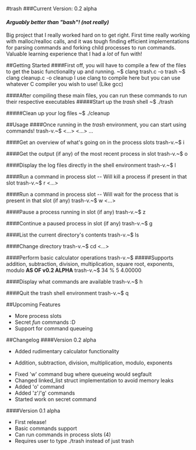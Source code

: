 #trash
###Current Version: 0.2 alpha

#### *Arguably better than "bash"! (not really)*

Big project that I really worked hard on to get right. First time really working with malloc/realloc calls, and it was tough finding efficient implementations for parsing commands and forking child processes to run commands. Valuable learning experience that I had a *lot* of fun with!

##Getting Started
####First off, you will have to compile a few of the files to get the basic functionality up and running.
    ~$ clang trash.c -o trash
    ~$ clang cleanup.c -o cleanup
I use clang to compile here but you can use whatever C compiler you wish to use! (Like gcc)

####After compiling these main files, you can run these commands to run their respective executables
#####Start up the *trash* shell
    ~$ ./trash

#####Clean up your log files
    ~$ ./cleanup

##Usage
####Once running in the *trash* environment, you can start using commands!
    trash-v.~$ <...> <...> ...
  
####Get an overview of what's going on in the process slots
    trash-v.~$ i

####Get the output (if any) of the most recent process in slot <N>
    trash-v.~$ o <N> 

####Display the log files directly in the shell environment
    trash-v.~$ l <N>

####Run a command in process slot <N> -- Will kill a process if present in that slot
    trash-v.~$ r <N> <...>

####Run a command in process slot <N> -- Will wait for the process that is present in that slot (if any)
    trash-v.~$ w <N> <...>
  
####Pause a process running in slot <N> (if any)
    trash-v.~$ z <N>
  
####Continue a paused process in slot <N> (if any)
    trash-v.~$ g <N>
  
####List the current directory's contents
    trash-v.~$ ls

####Change directory
    trash-v.~$ cd <...>

####Perform basic calculator operations
    trash-v.~$ <N> <OPERATION> <N>
#####Supports addition, subtraction, division, multiplication, square root, exponents, modulo **AS OF v0.2 ALPHA**
    trash-v.~$ 34 % 5
        4.00000

####Display what commands are available
    trash-v.~$ h

####Quit the trash shell environment
    trash-v.~$ q

##Upcoming Features
+ More process slots
+ Secret *fun* commands :D
+ Support for command queueing

##Changelog
####Version 0.2 alpha
+ Added rudimentary calculator functionality
 - Addition, subtraction, division, multiplication, modulo, exponents
+ Fixed 'w' command bug where queueing would segfault
+ Changed linked_list struct implementation to avoid memory leaks
+ Added 'o' command
+ Added 'z'/'g' commands
+ Started work on secret command

####Version 0.1 alpha
+ First release!
+ Basic commands support
+ Can run commands in process slots (4)
+ Requires user to type ./trash instead of just trash
